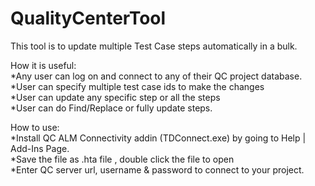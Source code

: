 # QualityCenterTool
This tool is to update multiple Test Case steps automatically in a bulk. 

How it is useful:  
*Any user can log on and connect to any of their QC project database.  
*User can specify multiple test case ids to make the changes  
*User can update any specific step or all the steps  
*User can do Find/Replace or fully update steps.  

How to use:  
*Install QC ALM Connectivity addin (TDConnect.exe) by going to Help | Add-Ins Page.  
*Save the file as .hta file , double click the file to open  
*Enter QC server url, username & password to connect to your project.  
